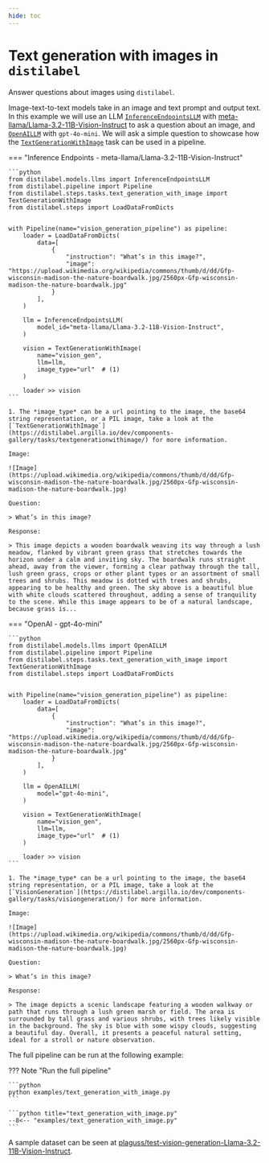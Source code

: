 ```yaml
---
hide: toc
---
```


# Text generation with images in `distilabel`

Answer questions about images using `distilabel`.

Image-text-to-text models take in an image and text prompt and output text. In this example we will use an LLM [`InferenceEndpointsLLM`](https://distilabel.argilla.io/dev/components-gallery/llms/inferenceendpointsllm/) with [meta-llama/Llama-3.2-11B-Vision-Instruct](https://huggingface.co/meta-llama/Llama-3.2-11B-Vision-Instruct) to ask a question about an image, and [`OpenAILLM`](https://distilabel.argilla.io/dev/components-gallery/llms/openaillm/) with `gpt-4o-mini`. We will ask a simple question to showcase how the [`TextGenerationWithImage`](https://distilabel.argilla.io/dev/components-gallery/tasks/textgenerationwithimage/) task can be used in a pipeline.

=== "Inference Endpoints - meta-llama/Llama-3.2-11B-Vision-Instruct"

    ```python
    from distilabel.models.llms import InferenceEndpointsLLM
    from distilabel.pipeline import Pipeline
    from distilabel.steps.tasks.text_generation_with_image import TextGenerationWithImage
    from distilabel.steps import LoadDataFromDicts


    with Pipeline(name="vision_generation_pipeline") as pipeline:
        loader = LoadDataFromDicts(
            data=[
                {
                    "instruction": "What’s in this image?",
                    "image": "https://upload.wikimedia.org/wikipedia/commons/thumb/d/dd/Gfp-wisconsin-madison-the-nature-boardwalk.jpg/2560px-Gfp-wisconsin-madison-the-nature-boardwalk.jpg"
                }
            ],
        )

        llm = InferenceEndpointsLLM(
            model_id="meta-llama/Llama-3.2-11B-Vision-Instruct",
        )

        vision = TextGenerationWithImage(
            name="vision_gen",
            llm=llm,
            image_type="url"  # (1)
        )

        loader >> vision
    ```

    1. The *image_type* can be a url pointing to the image, the base64 string representation, or a PIL image, take a look at the [`TextGenerationWithImage`](https://distilabel.argilla.io/dev/components-gallery/tasks/textgenerationwithimage/) for more information.

    Image:

    ![Image](https://upload.wikimedia.org/wikipedia/commons/thumb/d/dd/Gfp-wisconsin-madison-the-nature-boardwalk.jpg/2560px-Gfp-wisconsin-madison-the-nature-boardwalk.jpg)

    Question:

    > What’s in this image?

    Response:

    > This image depicts a wooden boardwalk weaving its way through a lush meadow, flanked by vibrant green grass that stretches towards the horizon under a calm and inviting sky. The boardwalk runs straight ahead, away from the viewer, forming a clear pathway through the tall, lush green grass, crops or other plant types or an assortment of small trees and shrubs. This meadow is dotted with trees and shrubs, appearing to be healthy and green. The sky above is a beautiful blue with white clouds scattered throughout, adding a sense of tranquility to the scene. While this image appears to be of a natural landscape, because grass is...

=== "OpenAI - gpt-4o-mini"

    ```python
    from distilabel.models.llms import OpenAILLM
    from distilabel.pipeline import Pipeline
    from distilabel.steps.tasks.text_generation_with_image import TextGenerationWithImage
    from distilabel.steps import LoadDataFromDicts


    with Pipeline(name="vision_generation_pipeline") as pipeline:
        loader = LoadDataFromDicts(
            data=[
                {
                    "instruction": "What’s in this image?",
                    "image": "https://upload.wikimedia.org/wikipedia/commons/thumb/d/dd/Gfp-wisconsin-madison-the-nature-boardwalk.jpg/2560px-Gfp-wisconsin-madison-the-nature-boardwalk.jpg"
                }
            ],
        )

        llm = OpenAILLM(
            model="gpt-4o-mini",
        )

        vision = TextGenerationWithImage(
            name="vision_gen",
            llm=llm,
            image_type="url"  # (1)
        )

        loader >> vision
    ```

    1. The *image_type* can be a url pointing to the image, the base64 string representation, or a PIL image, take a look at the [`VisionGeneration`](https://distilabel.argilla.io/dev/components-gallery/tasks/visiongeneration/) for more information.

    Image:

    ![Image](https://upload.wikimedia.org/wikipedia/commons/thumb/d/dd/Gfp-wisconsin-madison-the-nature-boardwalk.jpg/2560px-Gfp-wisconsin-madison-the-nature-boardwalk.jpg)

    Question:

    > What’s in this image?

    Response:

    > The image depicts a scenic landscape featuring a wooden walkway or path that runs through a lush green marsh or field. The area is surrounded by tall grass and various shrubs, with trees likely visible in the background. The sky is blue with some wispy clouds, suggesting a beautiful day. Overall, it presents a peaceful natural setting, ideal for a stroll or nature observation.


The full pipeline can be run at the following example:

??? Note "Run the full pipeline"

    ```python
    python examples/text_generation_with_image.py
    ```

    ```python title="text_generation_with_image.py"
    --8<-- "examples/text_generation_with_image.py"
    ```

A sample dataset can be seen at [plaguss/test-vision-generation-Llama-3.2-11B-Vision-Instruct](https://huggingface.co/datasets/plaguss/test-vision-generation-Llama-3.2-11B-Vision-Instruct).
